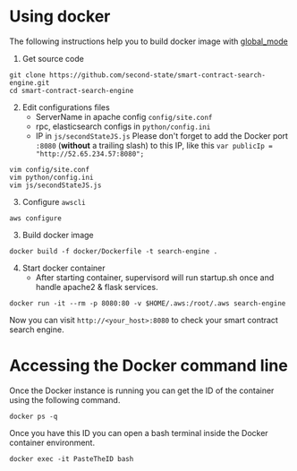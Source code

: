 # Using docker

The following instructions help you to build docker image with [global_mode](https://github.com/second-state/smart-contract-search-engine/blob/master/documentation/global_mode.md)

1. Get source code

```
git clone https://github.com/second-state/smart-contract-search-engine.git
cd smart-contract-search-engine
```

2. Edit configurations files
    - ServerName in apache config `config/site.conf`
    - rpc, elasticsearch configs in `python/config.ini`
    - IP in `js/secondStateJS.js` 
    Please don't forget to add the Docker port `:8080` (**without** a trailing slash) to this IP, like this `var publicIp = "http://52.65.234.57:8080"; `

```
vim config/site.conf
vim python/config.ini
vim js/secondStateJS.js
```

3. Configure `awscli`

```
aws configure
```

3. Build docker image

```
docker build -f docker/Dockerfile -t search-engine .
```

4. Start docker container
    - After starting container, supervisord will run startup.sh once and handle apache2 & flask services.

```
docker run -it --rm -p 8080:80 -v $HOME/.aws:/root/.aws search-engine
```

Now you can visit `http://<your_host>:8080` to check your smart contract search engine.

# Accessing the Docker command line

Once the Docker instance is running you can get the ID of the container using the following command.
```
docker ps -q
```

Once you have this ID you can open a bash terminal inside the Docker container environment.

```
docker exec -it PasteTheID bash
```
